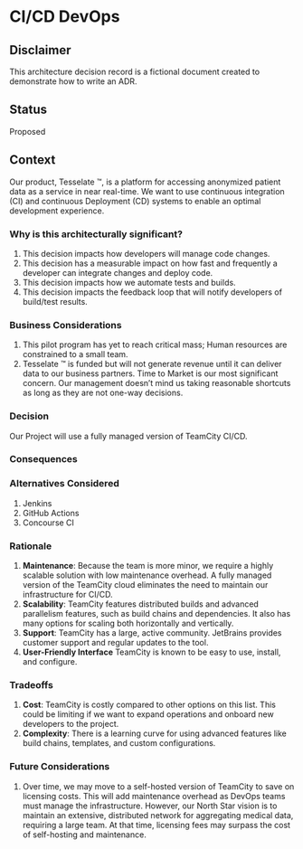 # CI/CD DevOps

## Disclaimer

This architecture decision record is a fictional document created to demonstrate how to write an ADR.

## Status

Proposed

## Context

Our product, Tesselate ™, is a platform for accessing anonymized patient data as a service in near real-time. We want to
use continuous integration (CI) and continuous Deployment (CD) systems to enable an optimal development experience.

### Why is this architecturally significant?

1. This decision impacts how developers will manage code changes.
2. This decision has a measurable impact on how fast and frequently a developer can integrate changes and deploy code.
3. This decision impacts how we automate tests and builds.
4. This decision impacts the feedback loop that will notify developers of build/test results.

### Business Considerations

1. This pilot program has yet to reach critical mass; Human resources are constrained to a small team.
2. Tesselate ™ is funded but will not generate revenue until it can deliver data to our business partners. Time to
   Market is our most significant concern. Our management doesn’t mind us taking reasonable shortcuts as long as they
   are not one-way decisions.

### Decision

Our Project will use a fully managed version of TeamCity CI/CD.

### Consequences

### Alternatives Considered

1. Jenkins
2. GitHub Actions
3. Concourse CI

### Rationale

1. **Maintenance**: Because the team is more minor, we require a highly scalable solution with low maintenance overhead.
   A fully managed version of the TeamCity cloud eliminates the need to maintain our infrastructure for CI/CD.
2. **Scalability**: TeamCity features distributed builds and advanced parallelism features, such as build chains and
   dependencies. It also has many options for scaling both horizontally and vertically.
3. **Support**: TeamCity has a large, active community. JetBrains provides customer support and regular updates to the
   tool.
4. **User-Friendly Interface** TeamCity is known to be easy to use, install, and configure.

### Tradeoffs

1. **Cost**: TeamCity is costly compared to other options on this list. This could be limiting if we want to expand
   operations and onboard new developers to the project.
2. **Complexity**: There is a learning curve for using advanced features like build chains, templates, and custom
   configurations.

### Future Considerations

1. Over time, we may move to a self-hosted version of TeamCity to save on licensing costs. This will add maintenance
   overhead as DevOps teams must manage the infrastructure. However, our North Star vision is to maintain an extensive,
   distributed network for aggregating medical data, requiring a large team. At that time, licensing fees may surpass
   the cost of self-hosting and maintenance. 
